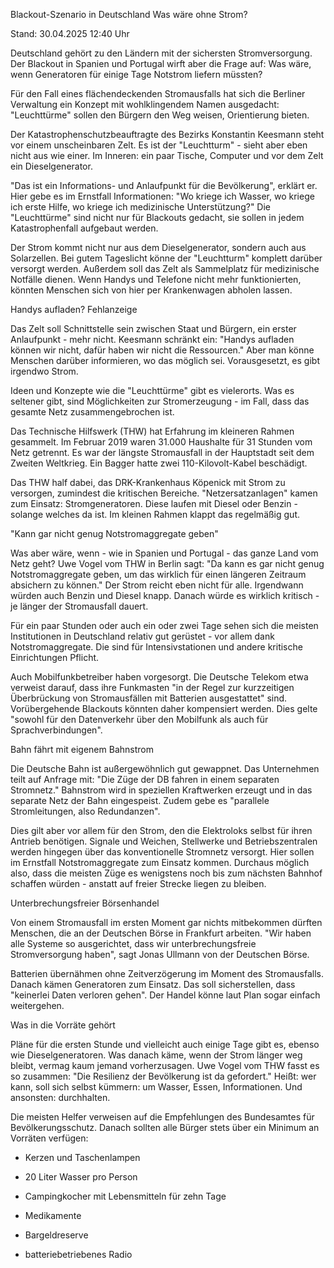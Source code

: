 
Blackout-Szenario in Deutschland
Was wäre ohne Strom?


Stand: 30.04.2025 12:40 Uhr


Deutschland gehört zu den Ländern mit der sichersten Stromversorgung. Der Blackout in Spanien und Portugal wirft aber die Frage auf: Was wäre, wenn Generatoren für einige Tage Notstrom liefern müssten?



Für den Fall eines flächendeckenden Stromausfalls hat sich die Berliner Verwaltung ein Konzept mit wohlklingendem Namen ausgedacht: "Leuchttürme" sollen den Bürgern den Weg weisen, Orientierung bieten. 


Der Katastrophenschutzbeauftragte des Bezirks Konstantin Keesmann steht vor einem unscheinbaren Zelt. Es ist der "Leuchtturm" - sieht aber eben nicht aus wie einer. Im Inneren: ein paar Tische, Computer und vor dem Zelt ein Dieselgenerator. 


"Das ist ein Informations- und Anlaufpunkt für die Bevölkerung", erklärt er. Hier gebe es im Ernstfall Informationen: "Wo kriege ich Wasser, wo kriege ich erste Hilfe, wo kriege ich medizinische Unterstützung?" Die "Leuchttürme" sind nicht nur für Blackouts gedacht, sie sollen in jedem Katastrophenfall aufgebaut werden. 


Der Strom kommt nicht nur aus dem Dieselgenerator, sondern auch aus Solarzellen. Bei gutem Tageslicht könne der "Leuchtturm" komplett darüber versorgt werden. Außerdem soll das Zelt als Sammelplatz für medizinische Notfälle dienen. Wenn Handys und Telefone nicht mehr funktionierten, könnten Menschen sich von hier per Krankenwagen abholen lassen.

Handys aufladen? Fehlanzeige


Das Zelt soll Schnittstelle sein zwischen Staat und Bürgern, ein erster Anlaufpunkt - mehr nicht. Keesmann schränkt ein: "Handys aufladen können wir nicht, dafür haben wir nicht die Ressourcen." Aber man könne Menschen darüber informieren, wo das möglich sei. Vorausgesetzt, es gibt irgendwo Strom.


Ideen und Konzepte wie die "Leuchttürme" gibt es vielerorts. Was es seltener gibt, sind Möglichkeiten zur Stromerzeugung - im Fall, dass das gesamte Netz zusammengebrochen ist. 


Das Technische Hilfswerk (THW) hat Erfahrung im kleineren Rahmen gesammelt. Im Februar 2019 waren 31.000 Haushalte für 31 Stunden vom Netz getrennt. Es war der längste Stromausfall in der Hauptstadt seit dem Zweiten Weltkrieg. Ein Bagger hatte zwei 110-Kilovolt-Kabel beschädigt.


Das THW half dabei, das DRK-Krankenhaus Köpenick mit Strom zu versorgen, zumindest die kritischen Bereiche. "Netzersatzanlagen" kamen zum Einsatz: Stromgeneratoren. Diese laufen mit Diesel oder Benzin - solange welches da ist. Im kleinen Rahmen klappt das regelmäßig gut.

"Kann gar nicht genug Notstromaggregate geben"


Was aber wäre, wenn - wie in Spanien und Portugal - das ganze Land vom Netz geht? Uwe Vogel vom THW in Berlin sagt: "Da kann es gar nicht genug Notstromaggregate geben, um das wirklich für einen längeren Zeitraum absichern zu können." Der Strom reicht eben nicht für alle. Irgendwann würden auch Benzin und Diesel knapp. Danach würde es wirklich kritisch - je länger der Stromausfall dauert.


Für ein paar Stunden oder auch ein oder zwei Tage sehen sich die meisten Institutionen in Deutschland relativ gut gerüstet - vor allem dank Notstromaggregate. Die sind für Intensivstationen und andere kritische Einrichtungen Pflicht. 


Auch Mobilfunkbetreiber haben vorgesorgt. Die Deutsche Telekom etwa verweist darauf, dass ihre Funkmasten "in der Regel zur kurzzeitigen Überbrückung von Stromausfällen mit Batterien ausgestattet" sind. Vorübergehende Blackouts könnten daher kompensiert werden. Dies gelte "sowohl für den Datenverkehr über den Mobilfunk als auch für Sprachverbindungen".

Bahn fährt mit eigenem Bahnstrom


Die Deutsche Bahn ist außergewöhnlich gut gewappnet. Das Unternehmen teilt auf Anfrage mit: "Die Züge der DB fahren in einem separaten Stromnetz." Bahnstrom wird in speziellen Kraftwerken erzeugt und in das separate Netz der Bahn eingespeist. Zudem gebe es "parallele Stromleitungen, also Redundanzen". 


Dies gilt aber vor allem für den Strom, den die Elektroloks selbst für ihren Antrieb benötigen. Signale und Weichen, Stellwerke und Betriebszentralen werden hingegen über das konventionelle Stromnetz versorgt. Hier sollen im Ernstfall Notstromaggregate zum Einsatz kommen. Durchaus möglich also, dass die meisten Züge es wenigstens noch bis zum nächsten Bahnhof schaffen würden - anstatt auf freier Strecke liegen zu bleiben.

Unterbrechungsfreier Börsenhandel


Von einem Stromausfall im ersten Moment gar nichts mitbekommen dürften Menschen, die an der Deutschen Börse in Frankfurt arbeiten. "Wir haben alle Systeme so ausgerichtet, dass wir unterbrechungsfreie Stromversorgung haben", sagt Jonas Ullmann von der Deutschen Börse. 


Batterien übernähmen ohne Zeitverzögerung im Moment des Stromausfalls. Danach kämen Generatoren zum Einsatz. Das soll sicherstellen, dass "keinerlei Daten verloren gehen". Der Handel könne laut Plan sogar einfach weitergehen.

Was in die Vorräte gehört


Pläne für die ersten Stunde und vielleicht auch einige Tage gibt es, ebenso wie Dieselgeneratoren. Was danach käme, wenn der Strom länger weg bleibt, vermag kaum jemand vorherzusagen. Uwe Vogel vom THW fasst es so zusammen: "Die Resilienz der Bevölkerung ist da gefordert." Heißt: wer kann, soll sich selbst kümmern: um Wasser, Essen, Informationen. Und ansonsten: durchhalten. 


Die meisten Helfer verweisen auf die Empfehlungen des Bundesamtes für Bevölkerungsschutz. Danach sollten alle Bürger stets über ein Minimum an Vorräten verfügen: 


- Kerzen und Taschenlampen


- 20 Liter Wasser pro Person


- Campingkocher mit Lebensmitteln für zehn Tage


- Medikamente


- Bargeldreserve


- batteriebetriebenes Radio

